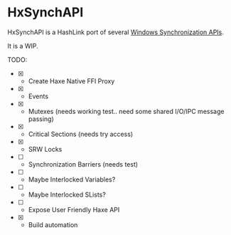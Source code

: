 # HxSynchAPI

HxSynchAPI is a HashLink port of several [Windows Synchronization APIs](https://docs.microsoft.com/en-us/windows/win32/sync/about-synchronization).

It is a WIP.

TODO:
- [x] - Create Haxe Native FFI Proxy
- [x] - Events
- [x] - Mutexes (needs working test.. need some shared I/O/IPC message passing)
- [x] - Critical Sections (needs try access)
- [x] - SRW Locks
- [ ] - Synchronization Barriers (needs test)
- [ ] - Maybe Interlocked Variables?
- [ ] - Maybe Interlocked SLists?
- [ ] - Expose User Friendly Haxe API
- [x] - Build automation
